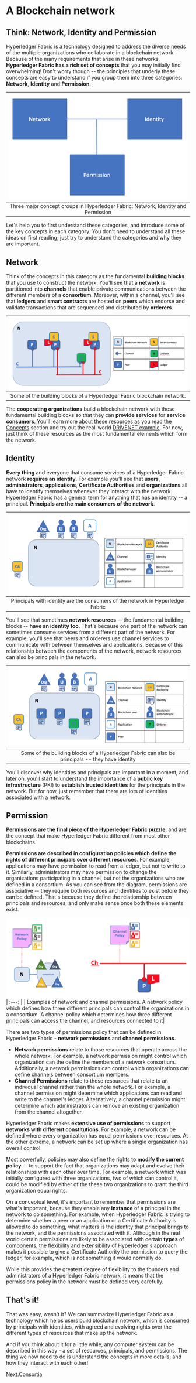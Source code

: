 # A Blockchain network

## Think: Network, Identity and Permission

Hyperledger Fabric is a technology designed to address the diverse needs of the multiple organizations who collaborate in a blockchain network. Because of the many requirements that arise in these networks, **Hyperledger Fabric has a rich set of concepts** that you may initially find overwhelming! Don't worry though -- the principles that underly these concepts are easy to understand if you group them into three categories: **Network**, **Identity** and **Permission**.

| ![NetworkElements](./ABlockchainNetwork.diagram.1.png) |
| :---: |
| Three major concept groups in Hyperledger Fabric: Network, Identity and Permission |

Let's help you to first understand these categories, and introduce some of the key concepts in each category. You don't need to understand all these ideas on first reading; just try to understand the categories and why they are important.

## Network

Think of the concepts in this category as the fundamental **building blocks** that you use to construct the network. You'll see that a **network** is partitioned into **channels** that enable private communications between the different members of a **consortium**. Moreover, within a channel, you'll see that **ledgers** and **smart contracts** are hosted on **peers** which endorse and validate transactions that are sequenced and distributed by **orderers**.

|![NetworkResources](./ABlockchainNetwork.diagram.2.png)|
| :---: |
| Some of the building blocks of a Hyperledger Fabric blockchain network. |

The **cooperating organizations** build a blockchain network with these fundamental building blocks so that they can **provide services** for **service consumers**. You'll learn more about these resources as you read the [Concepts](./KeyConcepts.md) section and try out the real-world [DRIVENET example](../HowOrganized/DriveNetSample.md). For now, just think of these resources as the most fundamental elements which form the network.

## Identity

**Every thing** and everyone that consume services of a Hyperledger Fabric network **requires an identity**.  For example you'll see that **users**, **administrators**, **applications**, **Certificate Authorities** and **organizations** all have to identify themselves whenever they interact with the network. Hyperledger Fabric has a general term for anything that has an identity -- a principal. **Principals are the main consumers of the network**.

| ![NetworkPrincipals1](./ABlockchainNetwork.diagram.3.png) |
| :---: |
| Principals with identity are the consumers of the network in Hyperledger Fabric  |

You'll see that sometimes **network resources** -- the fundamental building blocks -- **have an identity too**. That's because one part of the network can sometimes consume services from a different part of the network. For example, you'll see that peers and orderers use channel services to communicate with between themselves and applications. Because of this relationship between the components of the network, network resources can also be principals in the network.

| ![NetworkPrincipals2](./ABlockchainNetwork.diagram.4.png) |
| :---: |
| Some of the building blocks of a Hyperledger Fabric can also be principals -- they have identity |

You'll discover why identities and principals are important in a moment, and later on, you'll start to understand the importance of a **public key infrastructure** (PKI) to **establish trusted identities** for the principals in the network. But for now, just remember that there are lots of identities associated with a network.

## Permission

**Permissions are the final piece of the Hyperledger Fabric puzzle**, and are the concept that make Hyperledger Fabric different from most other blockchains.   

**Permissions are described in configuration policies which define the rights of different principals over different resources**. For example, applications may have permission to read from a ledger, but not to write to it. Similarly, administrators may have permission to change the organizations participating in a channel, but not the organizations who are defined in a consortium. As you can see from the diagram, permissions are associative -- they require both resources and identities to exist before they can be defined. That's because they define the relationship between principals and resources, and only make sense once both these elements exist.

![NetworkChannelPermissions](./ABlockchainNetwork.diagram.5.png)
| :---: |
| Examples of network and channel permissions. A network policy which defines how three different principals can control the organizations in a consortium. A channel policy which determines how three different principals can access the channel, and resources connected to it|

There are two types of permissions policy that can be defined in Hyperledger Fabric - **network permissions** and **channel permissions**.  
* **Network permissions** relate to those resources that operate across the whole network. For example, a network permission might control which organization can the define the members of a network consortium. Additionally, a network permissions can control which organizations can define channels between consortium members.  
* **Channel Permissions** relate to those resources that relate to an individual channel rather than the whole network. For example, a channel permission might determine which applications can read and write to the channel's ledger.  Alternatively, a channel permission might determine which administrators can remove an existing organization from the channel altogether.

Hyperledger Fabric makes **extensive use of permissions** to support **networks with different constitutions**. For example, a network can be defined where every organization has equal permissions over resources. At the other extreme, a network can be set up where a single organization has overall control.

Most powerfully, policies may also define the rights to **modify the current policy** -- to support the fact that organizations may adapt and evolve their relationships with each other over time. For example, a network which was initially configured with three organizations, two of which can control it, could be modified by either of the these two organizations to grant the third organization equal rights.

On a conceptual level, it's important to remember that permissions are what's important, because they enable any **instance** of a principal in the network to do something. For example, when Hyperledger Fabric is trying to determine whether a peer or an application or a Certificate Authority is allowed to do something, what matters is the identity that principal brings to the network, and the permissions associated with it. Although in the real world certain permissions are likely to be associated with certain **types** of components, the flexibility and extensibility of Hyperledger's approach makes it possible to give a Certificate Authority the permission to query the ledger, for example, which is not something it would normally do.

While this provides the greatest degree of flexibility to the founders and administrators of a Hyperledger Fabric network, it means that the permissions policy in the network must be defined very carefully.

## That's it!

That was easy, wasn't it? We can summarize Hyperledger Fabric as a technology which helps users build blockchain network, which is consumed by principals with identities, with agreed and evolving rights over the different types of resources that make up the network.

And if you think about it for a little while, any computer system can be described in this way - a set of resources, principals, and permissions.  The thing we now need to do is understand the concepts in more details, and how they interact with each other!

[Next:Consortia](./Consortia.md)

